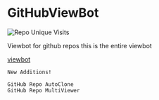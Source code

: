 # GitHubViewBot

![Repo Unique Visits](https://views.whatilearened.today/views/github/Altify-Developing/Altify-Developing-Main.svg)

Viewbot for github repos
this is the entire viewbot

[viewbot](https://altify-chs.netlify.app/html/stats.reloaded.svg)

```
New Additions!

GitHub Repo AutoClone
GitHub Repo MultiViewer
```

